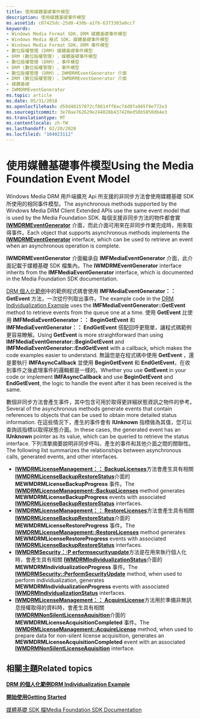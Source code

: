 ```yaml
---
title: 使用媒體基礎事件模型
description: 使用媒體基礎事件模型
ms.assetid: c07425dc-25d0-430b-a1f6-6373303a0cc7
keywords:
- Windows Media Format SDK，DRM 媒體基礎事件模型
- Windows Media 格式 SDK，媒體基礎事件模型
- Windows Media Format SDK，DRM 事件模型
- 數位版權管理 (DRM) 媒體基礎事件模型
- DRM (數位版權管理) ，媒體基礎事件模型
- 數位版權管理 (DRM) 、事件模型
- DRM (數位版權管理) 、事件模型
- 數位版權管理 (DRM) ，IWMDRMEventGenerator 介面
- DRM (數位版權管理) 、IWMDRMEventGenerator 介面
- 媒體基礎
- IWMDRMEventGenerator
ms.topic: article
ms.date: 05/31/2018
ms.openlocfilehash: d58d48157072cf8814ff8ac74d97a965f9e772e3
ms.sourcegitcommit: 3e70ae762629e244028b437420ed50b5850db4e3
ms.translationtype: MT
ms.contentlocale: zh-TW
ms.lasthandoff: 02/20/2020
ms.locfileid: "104023112"
---
```

# <a name="using-the-media-foundation-event-model"></a><span data-ttu-id="4af30-114">使用媒體基礎事件模型</span><span class="sxs-lookup"><span data-stu-id="4af30-114">Using the Media Foundation Event Model</span></span>

<span data-ttu-id="4af30-115">Windows Media DRM 用戶端擴充 Api 所支援的非同步方法會使用媒體基礎 SDK 所使用的相同事件模型。</span><span class="sxs-lookup"><span data-stu-id="4af30-115">The asynchronous methods supported by the Windows Media DRM Client Extended APIs use the same event model that is used by the Media Foundation SDK.</span></span> <span data-ttu-id="4af30-116">每個支援非同步方法的物件都會實 [**IWMDRMEventGenerator**](iwmdrmeventgenerator.md) 介面，而此介面可用來在非同步作業完成時，用來取得事件。</span><span class="sxs-lookup"><span data-stu-id="4af30-116">Each object that supports asynchronous methods implements the [**IWMDRMEventGenerator**](iwmdrmeventgenerator.md) interface, which can be used to retrieve an event when an asynchronous operation is complete.</span></span>

<span data-ttu-id="4af30-117">**IWMDRMEventGenerator** 介面繼承自 **IMFMediaEventGenerator** 介面，此介面記載于媒體基礎 SDK 檔集內。</span><span class="sxs-lookup"><span data-stu-id="4af30-117">The **IWMDRMEventGenerator** interface inherits from the **IMFMediaEventGenerator** interface, which is documented in the Media Foundation SDK documentation.</span></span>

<span data-ttu-id="4af30-118">[DRM 個人化範例](drm-individualization-example.md)中的範例程式碼會使用 **IMFMediaEventGenerator：： GetEvent** 方法，一次從佇列取出事件。</span><span class="sxs-lookup"><span data-stu-id="4af30-118">The example code in the [DRM Individualization Example](drm-individualization-example.md) uses the **IMFMediaEventGenerator::GetEvent** method to retrieve events from the queue one at a time.</span></span> <span data-ttu-id="4af30-119">使用 **GetEvent** 比使用 **IMFMediaEventGenerator：： BeginGetEvent** 和 **IMFMediaEventGenerator：： EndGetEvent** 搭配回呼更簡單，讓程式碼範例更容易瞭解。</span><span class="sxs-lookup"><span data-stu-id="4af30-119">Using **GetEvent** is more straightforward than using **IMFMediaEventGenerator::BeginGetEvent** and **IMFMediaEventGenerator::EndGetEvent** with a callback, which makes the code examples easier to understand.</span></span> <span data-ttu-id="4af30-120">無論您是在程式碼中使用 **GetEvent** ，還是要執行 **IMFAsyncCallback** 並使用 **BeginGetEvent** 和 **EndGetEvent**，在收到事件之後處理事件的邏輯都是一樣的。</span><span class="sxs-lookup"><span data-stu-id="4af30-120">Whether you use **GetEvent** in your code or implement **IMFAsyncCallback** and use **BeginGetEvent** and **EndGetEvent**, the logic to handle the event after it has been received is the same.</span></span>

<span data-ttu-id="4af30-121">數個非同步方法會產生事件，其中包含可用於取得更詳細狀態資訊之物件的參考。</span><span class="sxs-lookup"><span data-stu-id="4af30-121">Several of the asynchronous methods generate events that contain references to objects that can be used to obtain more detailed status information.</span></span> <span data-ttu-id="4af30-122">在這些情況下，產生的事件會有 **IUnknown** 指標做為其值，您可以查詢該指標以取得狀態介面。</span><span class="sxs-lookup"><span data-stu-id="4af30-122">In these cases, the generated event has an **IUnknown** pointer as its value, which can be queried to retrieve the status interface.</span></span> <span data-ttu-id="4af30-123">下列清單摘要說明非同步呼叫、產生的事件和其他介面之間的關聯性。</span><span class="sxs-lookup"><span data-stu-id="4af30-123">The following list summarizes the relationships between asynchronous calls, generated events, and other interfaces.</span></span>

-   <span data-ttu-id="4af30-124">[**IWMDRMLicenseManagement：： BackupLicenses**](iwmdrmlicensemanagement-backuplicenses.md)方法會產生具有相關 [**IWMDRMLicenseBackupRestoreStatus**](iwmdrmlicensebackuprestorestatus.md)介面的 **MEWMDRMLicenseBackupProgress** 事件。</span><span class="sxs-lookup"><span data-stu-id="4af30-124">The [**IWMDRMLicenseManagement::BackupLicenses**](iwmdrmlicensemanagement-backuplicenses.md) method generates **MEWMDRMLicenseBackupProgress** events with associated [**IWMDRMLicenseBackupRestoreStatus**](iwmdrmlicensebackuprestorestatus.md) interfaces.</span></span>
-   <span data-ttu-id="4af30-125">[**IWMDRMLicenseManagement：： RestoreLicenses**](iwmdrmlicensemanagement-restorelicenses.md)方法會產生具有相關 [**IWMDRMLicenseBackupRestoreStatus**](iwmdrmlicensebackuprestorestatus.md)介面的 **MEWMDRMLicenseRestoreProgress** 事件。</span><span class="sxs-lookup"><span data-stu-id="4af30-125">The [**IWMDRMLicenseManagement::RestoreLicenses**](iwmdrmlicensemanagement-restorelicenses.md) method generates **MEWMDRMLicenseRestoreProgress** events with associated [**IWMDRMLicenseBackupRestoreStatus**](iwmdrmlicensebackuprestorestatus.md) interfaces.</span></span>
-   <span data-ttu-id="4af30-126">[**IWMDRMSecurity：:P erformsecurityupdate**](iwmdrmsecurity-performsecurityupdate.md)方法是在用來執行個人化時，會產生具有相關 [**IWMDRMIndividualizationStatus**](iwmdrmindividualizationstatus.md)介面的 **MEWMDRMIndividualizationProgress** 事件。</span><span class="sxs-lookup"><span data-stu-id="4af30-126">The [**IWMDRMSecurity::PerformSecurityUpdate**](iwmdrmsecurity-performsecurityupdate.md) method, when used to perform individualization, generates **MEWMDRMIndividualizationProgress** events with associated [**IWMDRMIndividualizationStatus**](iwmdrmindividualizationstatus.md) interfaces.</span></span>
-   <span data-ttu-id="4af30-127">[**IWMDRMLicenseManagement：： AcquireLicense**](iwmdrmlicensemanagement-acquirelicense.md)方法用於準備非無訊息授權取得的資料時，會產生具有相關 [**IWMDRMNonSilentLicenseAquisition**](iwmdrmnonsilentlicenseaquisition.md)介面的 **MEWMDRMLicenseAcquisitionCompleted** 事件。</span><span class="sxs-lookup"><span data-stu-id="4af30-127">The [**IWMDRMLicenseManagement::AcquireLicense**](iwmdrmlicensemanagement-acquirelicense.md) method, when used to prepare data for non-silent license acquisition, generates an **MEWMDRMLicenseAcquisitionCompleted** event with an associated [**IWMDRMNonSilentLicenseAquisition**](iwmdrmnonsilentlicenseaquisition.md) interface.</span></span>

## <a name="related-topics"></a><span data-ttu-id="4af30-128">相關主題</span><span class="sxs-lookup"><span data-stu-id="4af30-128">Related topics</span></span>

<dl> <dt>

[<span data-ttu-id="4af30-129">**DRM 的個人化範例**</span><span class="sxs-lookup"><span data-stu-id="4af30-129">**DRM Individualization Example**</span></span>](drm-individualization-example.md)
</dt> <dt>

[<span data-ttu-id="4af30-130">**開始使用**</span><span class="sxs-lookup"><span data-stu-id="4af30-130">**Getting Started**</span></span>](drm-getting-started.md)
</dt> <dt>

[<span data-ttu-id="4af30-131">媒體基礎 SDK 檔</span><span class="sxs-lookup"><span data-stu-id="4af30-131">Media Foundation SDK Documentation</span></span>](https://www.microsoft.com/?ref=go)
</dt> </dl>

 

 




